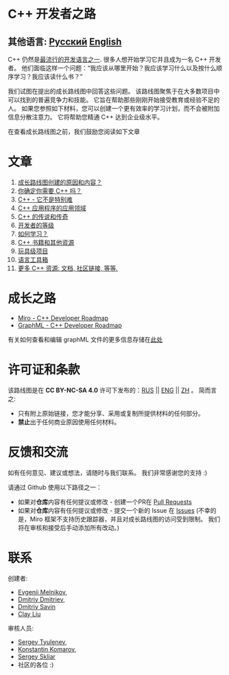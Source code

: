 # C++ 开发者之路

## 其他语言: [Русский](Russian/README.md) [English](../README.md)

C++ 仍然是[最流行的开发语言之一](https://insights.stackoverflow.com/survey/2021#technology-most-popular-technologies). 很多人想开始学习它并且成为一名 C++ 开发者。 他们面临这样一个问题：“我应该从哪里开始？我应该学习什么以及按什么顺序学习？我应该读什么书？”

我们试图在提出的成长路线图中回答这些问题。 该路线图聚焦于在大多数项目中可以找到的普遍竞争力和技能。 它旨在帮助那些刚刚开始接受教育或经验不足的人。 如果您参照如下材料，您可以创建一个更有效率的学习计划，而不会被附加信息分散注意力。 它将帮助您精通 C++ 达到企业级水平。

在查看成长路线图之前，我们鼓励您阅读如下文章

# 文章

1. [成长路线图创建的原因和内容？](Rationale.md)
2. [你确定你需要 C++ 吗？](自我认识.md)
3. [C++ - 它不是特别难](有趣的C++.md)
4. [C++ 应用程序的应用领域](程序应用领域.md)
5. [C++ 的传说和传奇](Mythbusters.md)
6. [开发者的等级](层次/开发者大纲.md)
7. [如何学习？](如何学习.md)
8. [C++ 书籍和其他资源](书籍/Overview.md)
9. [玩具级项目](玩具级项目.md)
10. [语言工具箱](工具.md)
11. [更多 C++ 资源: 文档, 社区链接, 等等.](社区资源.md)


# 成长之路

* [Miro - C++ Developer Roadmap](https://miro.com/app/board/o9J_lpap34Q=/)
* [GraphML - C++ Developer Roadmap](图表/roadmap.svg)

有关如何查看和编辑 graphML 文件的更多信息存储在[此处](图表/README.md)

# 许可证和条款
该路线图是在 **CC BY-NC-SA 4.0** 许可下发布的：[RUS](https://creativecommons.org/licenses/by-nc-sa/4.0/deed.ru) || [ENG](https://creativecommons.org/licenses/by-nc-sa/4.0/deed.en) || [ZH](https://creativecommons.org/licenses/by-nc-sa/4.0/deed.zh) 。 简而言之:

- 只有附上原始链接，您才能分享、采用或复制所提供材料的任何部分。
- **禁止**出于任何商业原因使用任何材料。


# 反馈和交流

如有任何意见、建议或想法，请随时与我们联系。 我们非常感谢您的支持 :)

请通过 Github 使用以下路径之一：
- 如果对**仓库**内容有任何提议或修改 - 创建一个PR在 [Pull Requests](https://github.com/salmer/CppDeveloperRoadmap/pulls)
- 如果对**仓库**内容有任何提议或修改 - 提交一个新的 Issue 在 [Issues](https://github.com/salmer/CppDeveloperRoadmap/issues) (不幸的是，Miro 框架不支持历史跟踪器，并且对成长路线图的访问受到限制。 我们将在审核和接受后手动添加所有改动。)


# 联系

创建者:
- [Evgenii Melnikov](https://github.com/salmer),
- [Dmitriy Dmitriev](https://github.com/DmitrievDmitriyA),
- [Dmitriy Savin](https://github.com/SD57)
- [Clay Liu](https://github.com/jokerclay/)


审核人员:
- [Sergey Tyulenev](https://github.com/marleeeeeey),
- [Konstantin Komarov](https://github.com/MolinRE),
- [Sergey Skliar](https://github.com/SergeiSkliar)
- 社区的各位 :)
